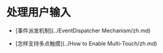 # 处理用户输入

* [事件派发机制](../EventDispatcher Mechanism/zh.md)

* [怎样支持多点触摸](../How to Enable Multi-Touch/zh.md)